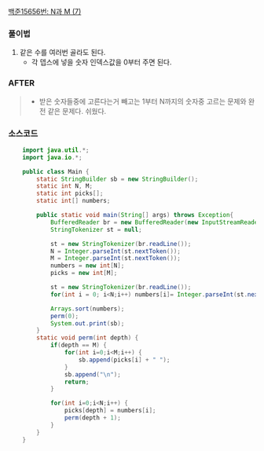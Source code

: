 [백준15656번: N과 M (7)](https://www.acmicpc.net/problem/15656)

### 풀이법

1. 같은 수를 여러번 골라도 된다.
   - 각 뎁스에 넣을 숫자 인덱스값을 0부터 주면 된다.

### AFTER

> - 받은 숫자들중에 고른다는거 빼고는 1부터 N까지의 숫자중 고르는 문제와 완전 같은 문제다. 쉬웠다.

### 소스코드

```java
    import java.util.*;
    import java.io.*;

    public class Main {
        static StringBuilder sb = new StringBuilder();
        static int N, M;
        static int picks[];
        static int[] numbers;

        public static void main(String[] args) throws Exception{
            BufferedReader br = new BufferedReader(new InputStreamReader(System.in));
            StringTokenizer st = null;

            st = new StringTokenizer(br.readLine());
            N = Integer.parseInt(st.nextToken());
            M = Integer.parseInt(st.nextToken());
            numbers = new int[N];
            picks = new int[M];

            st = new StringTokenizer(br.readLine());
            for(int i = 0; i<N;i++) numbers[i]= Integer.parseInt(st.nextToken());

            Arrays.sort(numbers);
            perm(0);
            System.out.print(sb);
        }
        static void perm(int depth) {
            if(depth == M) {
                for(int i=0;i<M;i++) {
                    sb.append(picks[i] + " ");
                }
                sb.append("\n");
                return;
            }

            for(int i=0;i<N;i++) {
                picks[depth] = numbers[i];
                perm(depth + 1);
            }
        }
    }
```
